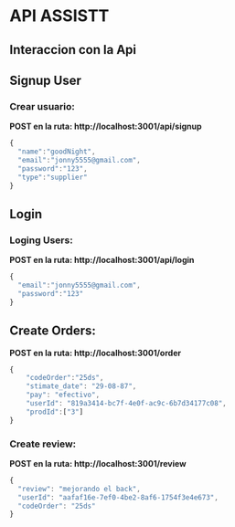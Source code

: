 # API ASSISTT

## **Interaccion con la Api**

## **Signup User**

### **Crear usuario:**

**POST en la ruta: http://localhost:3001/api/signup**

```javascript
{
  "name":"goodNight",
  "email":"jonny5555@gmail.com",
  "password":"123",
  "type":"supplier"
}
```

## **Login**

### **Loging Users:**

**POST en la ruta: http://localhost:3001/api/login**

```javascript
{
  "email":"jonny5555@gmail.com",
  "password":"123"
}
```

## **Create Orders:**

**POST en la ruta: http://localhost:3001/order**

```javascript
{
    "codeOrder":"25ds",
    "stimate_date": "29-08-87",
    "pay": "efectivo",
    "userId": "819a3414-bc7f-4e0f-ac9c-6b7d34177c08",
    "prodId":["3"]
}
```

### **Create review:**

**POST en la ruta: http://localhost:3001/review**

```javascript
{
  "review": "mejorando el back",
  "userId": "aafaf16e-7ef0-4be2-8af6-1754f3e4e673",
  "codeOrder": "25ds"
}
```


